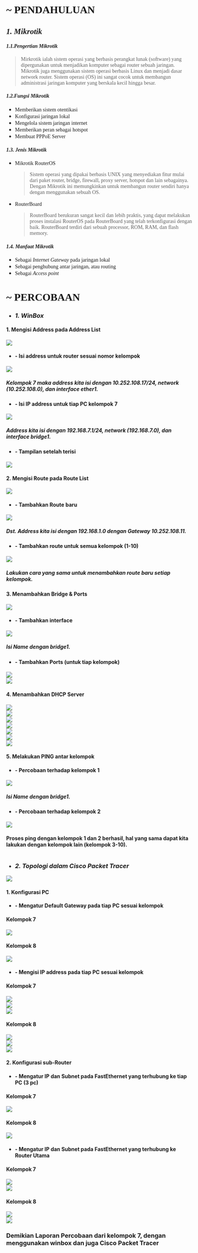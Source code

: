 **<h1 style="font-family:bahnschrift;">~ PENDAHULUAN</h1>**

***<h2 style="font-family:bahnschrift;">1. Mikrotik</h2>***

***<h4 style="font-family:bahnschrift;">1.1.Pengertian Mikrotik</h4>***
> <div class ="isi" style="font-family:bahnschrift;"> Mirkrotik ialah sistem operasi yang berbasis perangkat lunak (software) yang dipergunakan untuk menjadikan komputer sebagai router sebuah jaringan. Mikrotik juga menggunakan sistem operasi berbasis Linux dan menjadi dasar network router. Sistem operasi (OS) ini sangat cocok untuk membangun administrasi jaringan komputer yang berskala kecil hingga besar.
> 
***<h4 style="font-family:bahnschrift;">1.2.Fungsi Mikrotik</h4>*** 

- <div class ="isi" style="font-family:bahnschrift;"> Memberikan sistem otentikasi
- <div class ="isi" style="font-family:bahnschrift;"> Konfigurasi jaringan lokal
- <div class ="isi" style="font-family:bahnschrift;"> Mengelola sistem jaringan internet
- <div class ="isi" style="font-family:bahnschrift;"> Memberikan peran sebagai hotspot
- <div class ="isi" style="font-family:bahnschrift;"> Membuat PPPoE Server

***<h4 style="font-family:bahnschrift;">1.3. Jenis Mikrotik</h4>*** 

- <div class ="isi" style="font-family:bahnschrift;"> Mikrotik RouterOS  
  
    > Sistem operasi yang dipakai berbasis UNIX yang menyediakan fitur mulai dari paket router, bridge, firewall, proxy server, hotspot dan lain sebagainya. Dengan Mikrotik ini memungkinkan untuk membangun router sendiri hanya dengan menggunakan sebuah OS. 
    
- <div class ="isi" style="font-family:bahnschrift;"> RouterBoard
    
  >RouterBoard berukuran sangat kecil dan lebih praktis, yang dapat melakukan proses instalasi RouterOS pada RouterBoard yang telah terkonfigurasi dengan baik. RouterBoard terdiri dari sebuah processor, ROM, RAM, dan flash memory.

***<h4 style="font-family:bahnschrift;">1.4. Manfaat Mikrotik</h4>*** 

- <div class ="isi" style="font-family:bahnschrift;"> Sebagai <i>Internet Gateway</i> pada jaringan lokal
- <div class ="isi" style="font-family:bahnschrift;"> Sebagai penghubung antar jaringan, atau routing
- <div class ="isi" style="font-family:bahnschrift;"> Sebagai <i>Access point</i>

**<h1 style="font-family:bahnschrift;">~ PERCOBAAN</h1>**
- ### _1. WinBox_

#### 1. Mengisi Address pada Address List
<img src="assets/addAddress.png"> <br>
- #### - Isi address untuk router sesuai nomor kelompok
<img src="assets/addAddress1.png"> <br>
##### Kelompok 7 maka address kita isi dengan 10.252.108.17/24, network (10.252.108.0), dan interface ether1.
- #### - Isi IP address untuk tiap PC kelompok 7
<img src="assets/addAddress2.png"> <br>
##### Address kita isi dengan 192.168.7.1/24, network (192.168.7.0), dan interface bridge1.
- #### - Tampilan setelah terisi
<img src="assets/addAddress3.png"> <br>

#### 2. Mengisi Route pada Route List
<img src="assets/addRoute.png"> <br>
- #### - Tambahkan Route baru 
<img src="assets/AddRoute2.png"> <br>
##### Dst. Address kita isi dengan 192.168.1.0 dengan Gateway 10.252.108.11.
- #### - Tambahkan route untuk semua kelompok (1-10)
<img src="assets/AddRoute3.png"> <br>
##### Lakukan cara yang sama untuk menambahkan route baru setiap kelompok.

#### 3. Menambahkan Bridge & Ports
<img src="assets/bukabridge.jpg"> <br>
- #### - Tambahkan interface
<img src="assets/bridge1.png"> <br>
##### Isi Name dengan bridge1.
- #### - Tambahkan Ports (untuk tiap kelompok)
<img src="assets/ether.png"> <br>
<img src="assets/ether2.png"> <br>

#### 4. Menambahkan DHCP Server
<img src="assets/DHCP1.png"> <br>
<img src="assets/DHCP2.png"> <br>
<img src="assets/DHCP3.png"> <br>
<img src="assets/DHCP4.png"> <br>
<img src="assets/DHCP5.png"> <br>
<img src="assets/DHCP6.png"> <br>
<img src="assets/DCHP7.png"> <br>

#### 5. Melakukan PING antar kelompok
- #### - Percobaan terhadap kelompok 1
<img src="assets/Ping1.png"> <br>
##### Isi Name dengan bridge1.
- #### - Percobaan terhadap kelompok 2
<img src="assets/Ping2.png"> <br>

#### Proses ping dengan kelompok 1 dan 2 berhasil, hal yang sama dapat kita lakukan dengan kelompok lain (kelompok 3-10).
#
- ### _2. Topologi dalam Cisco Packet Tracer_
<img src="assets/topologi10.jpeg"> <br>

#### 1. Konfigurasi PC
- #### - Mengatur Default Gateway pada tiap PC sesuai kelompok
#### Kelompok 7
<img src="assets/PC_kel7.png"> <br>
#### Kelompok 8
<img src="assets/PC_kel8.png"> <br>
- #### - Mengisi IP address pada tiap PC sesuai kelompok
#### Kelompok 7
<img src="assets/PC_kel7.1.png"> <br>
<img src="assets/PC_kel7.2.png"> <br>
<img src="assets/PC_kel7.3.png"> <br>
#### Kelompok 8
<img src="assets/PC_kel8.1.png"> <br>
<img src="assets/PC_kel8.2.png"> <br>
<img src="assets/PC_kel8.3.png"> <br>

#### 2. Konfigurasi sub-Router
- #### - Mengatur IP dan Subnet pada FastEthernet yang terhubung ke tiap PC (3 pc)
#### Kelompok 7
<img src="assets/IP_kel7.1.png"> <br>
#### Kelompok 8
<img src="assets/IP_kel8.1.png"> <br>
- #### - Mengatur IP dan Subnet pada FastEthernet yang terhubung ke Router Utama
#### Kelompok 7
<img src="assets/IP_kel7.2.png"> <br>
<img src="assets/IP_kel7.3.png"> <br>
#### Kelompok 8
<img src="assets/IP_kel8.2.png"> <br>
<img src="assets/IP_kel8.3.png"> <br>

### Demikian Laporan Percobaan dari kelompok 7, dengan menggunakan winbox dan juga Cisco Packet Tracer
